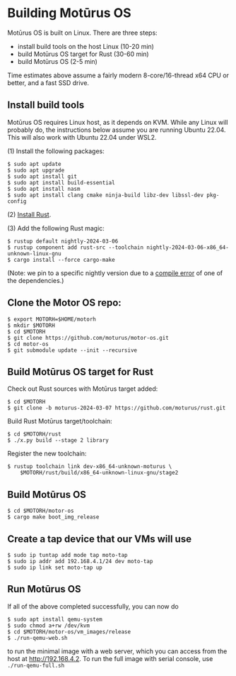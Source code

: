 # Building Motūrus OS

Motūrus OS is built on Linux. There are three steps:

* install build tools on the host Linux (10-20 min)
* build Motūrus OS target for Rust (30-60 min)
* build Motūrus OS (2-5 min)

Time estimates above assume a fairly modern 8-core/16-thread x64 CPU
or better, and a fast SSD drive.

## Install build tools

Motūrus OS requires Linux host, as it depends on KVM. While any
Linux will probably do, the instructions below assume you are
running Ubuntu 22.04. This will also work with Ubuntu 22.04 under WSL2.

(1) Install the following packages:

```
$ sudo apt update
$ sudo apt upgrade
$ sudo apt install git
$ sudo apt install build-essential
$ sudo apt install nasm
$ sudo apt install clang cmake ninja-build libz-dev libssl-dev pkg-config
```

(2) [Install Rust](https://www.rust-lang.org/tools/install).

(3) Add the following Rust magic:

```
$ rustup default nightly-2024-03-06
$ rustup component add rust-src --toolchain nightly-2024-03-06-x86_64-unknown-linux-gnu
$ cargo install --force cargo-make
```

(Note: we pin to a specific nightly version due to a
[compile error](https://github.com/tkaitchuck/aHash/issues/200) of one of the dependencies.)

## Clone the Motor OS repo:

```
$ export MOTORH=$HOME/motorh
$ mkdir $MOTORH
$ cd $MOTORH
$ git clone https://github.com/moturus/motor-os.git
$ cd motor-os
$ git submodule update --init --recursive
```

## Build Motūrus OS target for Rust

Check out Rust sources with Motūrus target added:

```
$ cd $MOTORH
$ git clone -b moturus-2024-03-07 https://github.com/moturus/rust.git
```

Build Rust Motūrus target/toolchain:

```
$ cd $MOTORH/rust
$ ./x.py build --stage 2 library
```

Register the new toolchain:

```
$ rustup toolchain link dev-x86_64-unknown-moturus \
    $MOTORH/rust/build/x86_64-unknown-linux-gnu/stage2
```

## Build Motūrus OS

```
$ cd $MOTORH/motor-os
$ cargo make boot_img_release
```

## Create a tap device that our VMs will use

```
$ sudo ip tuntap add mode tap moto-tap
$ sudo ip addr add 192.168.4.1/24 dev moto-tap
$ sudo ip link set moto-tap up
```

## Run Motūrus OS

If all of the above completed successfully, you can now do

```
$ sudo apt install qemu-system
$ sudo chmod a+rw /dev/kvm
$ cd $MOTORH/motor-os/vm_images/release
$ ./run-qemu-web.sh
```

to run the minimal image with a web server, which you can access from the host at http://192.168.4.2. To run the full image
with serial console, use ```./run-qemu-full.sh```
